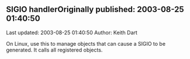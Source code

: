 ## SIGIO handlerOriginally published: 2003-08-25 01:40:50 
Last updated: 2003-08-25 01:40:50 
Author: Keith Dart 
 
On Linux, use this to manage objects that can cause a SIGIO to be generated. It calls all registered objects.